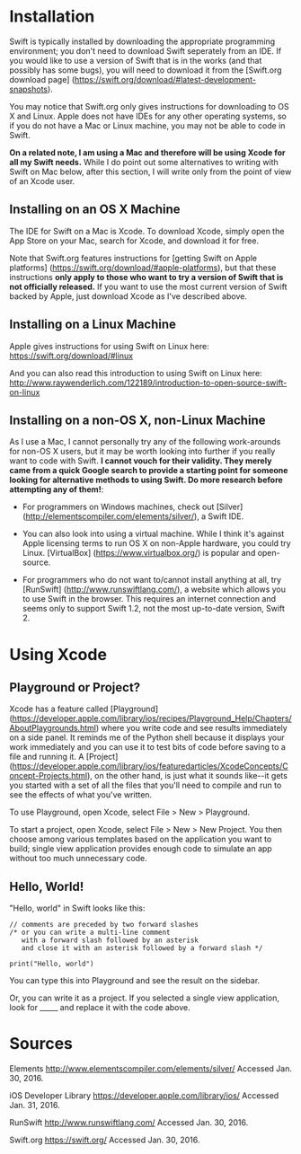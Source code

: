 # Installation

Swift is typically installed by downloading the appropriate programming environment; you don't need to download Swift seperately from an IDE. If you would like to use a version of Swift that is in the works (and that possibly has some bugs), you will need to download it from the [Swift.org download page] (https://swift.org/download/#latest-development-snapshots).

You may notice that Swift.org only gives instructions for downloading to OS X and Linux. Apple does not have IDEs for any other operating systems, so if you do not have a Mac or Linux machine, you may not be able to code in Swift.

**On a related note, I am using a Mac and therefore will be using Xcode for all my Swift needs.** While I do point out some alternatives to writing with Swift on Mac below, after this section, I will write only from the point of view of an Xcode user.

## Installing on an OS X Machine

The IDE for Swift on a Mac is Xcode. To download Xcode, simply open the App Store on your Mac, search for Xcode, and download it for free.

Note that Swift.org features instructions for [getting Swift on Apple platforms] (https://swift.org/download/#apple-platforms), but that these instructions **only apply to those who want to try a version of Swift that is not officially released.** If you want to use the most current version of Swift backed by Apple, just download Xcode as I've described above.

## Installing on a Linux Machine

Apple gives instructions for using Swift on Linux here: https://swift.org/download/#linux

And you can also read this introduction to using Swift on Linux here: http://www.raywenderlich.com/122189/introduction-to-open-source-swift-on-linux

## Installing on a non-OS X, non-Linux Machine
As I use a Mac, I cannot personally try any of the following work-arounds for non-OS X users, but it may be worth looking into further if you really want to code with Swift. **I cannot vouch for their validity. They merely came from a quick Google search to provide a starting point for someone looking for alternative methods to using Swift. Do more research before attempting any of them!**:

- For programmers on Windows machines, check out [Silver] (http://elementscompiler.com/elements/silver/), a Swift IDE.

- You can also look into using a virtual machine. While I think it's against Apple licensing terms to run OS X on non-Apple hardware, you could try Linux. [VirtualBox] (https://www.virtualbox.org/) is popular and open-source.

- For programmers who do not want to/cannot install anything at all, try [RunSwift] (http://www.runswiftlang.com/), a website which allows you to use Swift in the browser. This requires an internet connection and seems only to support Swift 1.2, not the most up-to-date version, Swift 2.

# Using Xcode

## Playground or Project?

Xcode has a feature called [Playground] (https://developer.apple.com/library/ios/recipes/Playground_Help/Chapters/AboutPlaygrounds.html) where you write code and see results immediately on a side panel. It reminds me of the Python shell because it displays your work immediately and you can use it to test bits of code before saving to a file and running it. A [Project] (https://developer.apple.com/library/ios/featuredarticles/XcodeConcepts/Concept-Projects.html), on the other hand, is just what it sounds like--it gets you started with a set of all the files that you'll need to compile and run to see the effects of what you've written.

To use Playground, open Xcode, select File > New > Playground.

To start a project, open Xcode, select File > New > New Project. You then choose among various templates based on the application you want to build; single view application provides enough code to simulate an app without too much unnecessary code.

## Hello, World!

"Hello, world" in Swift looks like this:

```
// comments are preceded by two forward slashes
/* or you can write a multi-line comment
   with a forward slash followed by an asterisk
   and close it with an asterisk followed by a forward slash */

print("Hello, world")
```

You can type this into Playground and see the result on the sidebar.

Or, you can write it as a project. If you selected a single view application, look for _____ and replace it with the code above.

# Sources

Elements http://www.elementscompiler.com/elements/silver/ Accessed Jan. 30, 2016.

iOS Developer Library https://developer.apple.com/library/ios/ Accessed Jan. 31, 2016.

RunSwift http://www.runswiftlang.com/ Accessed Jan. 30, 2016.

Swift.org https://swift.org/ Accessed Jan. 30, 2016.
